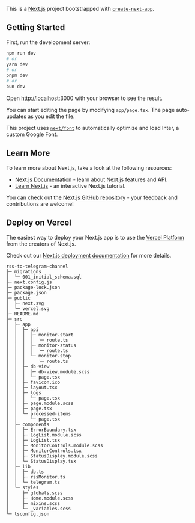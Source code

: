 This is a [Next.js](https://nextjs.org/) project bootstrapped with [`create-next-app`](https://github.com/vercel/next.js/tree/canary/packages/create-next-app).

## Getting Started

First, run the development server:

```bash
npm run dev
# or
yarn dev
# or
pnpm dev
# or
bun dev
```

Open [http://localhost:3000](http://localhost:3000) with your browser to see the result.

You can start editing the page by modifying `app/page.tsx`. The page auto-updates as you edit the file.

This project uses [`next/font`](https://nextjs.org/docs/basic-features/font-optimization) to automatically optimize and load Inter, a custom Google Font.

## Learn More

To learn more about Next.js, take a look at the following resources:

- [Next.js Documentation](https://nextjs.org/docs) - learn about Next.js features and API.
- [Learn Next.js](https://nextjs.org/learn) - an interactive Next.js tutorial.

You can check out [the Next.js GitHub repository](https://github.com/vercel/next.js/) - your feedback and contributions are welcome!

## Deploy on Vercel

The easiest way to deploy your Next.js app is to use the [Vercel Platform](https://vercel.com/new?utm_medium=default-template&filter=next.js&utm_source=create-next-app&utm_campaign=create-next-app-readme) from the creators of Next.js.

Check out our [Next.js deployment documentation](https://nextjs.org/docs/deployment) for more details.

```
rss-to-telegram-channel
├─ migrations
│  └─ 001_initial_schema.sql
├─ next.config.js
├─ package-lock.json
├─ package.json
├─ public
│  ├─ next.svg
│  └─ vercel.svg
├─ README.md
├─ src
│  ├─ app
│  │  ├─ api
│  │  │  ├─ monitor-start
│  │  │  │  └─ route.ts
│  │  │  ├─ monitor-status
│  │  │  │  └─ route.ts
│  │  │  └─ monitor-stop
│  │  │     └─ route.ts
│  │  ├─ db-view
│  │  │  ├─ db-view.module.scss
│  │  │  └─ page.tsx
│  │  ├─ favicon.ico
│  │  ├─ layout.tsx
│  │  ├─ logs
│  │  │  └─ page.tsx
│  │  ├─ page.module.scss
│  │  ├─ page.tsx
│  │  └─ processed-items
│  │     └─ page.tsx
│  ├─ components
│  │  ├─ ErrorBoundary.tsx
│  │  ├─ LogList.module.scss
│  │  ├─ LogList.tsx
│  │  ├─ MonitorControls.module.scss
│  │  ├─ MonitorControls.tsx
│  │  ├─ StatusDisplay.module.scss
│  │  └─ StatusDisplay.tsx
│  ├─ lib
│  │  ├─ db.ts
│  │  ├─ rssMonitor.ts
│  │  └─ telegram.ts
│  └─ styles
│     ├─ globals.scss
│     ├─ Home.module.scss
│     ├─ mixins.scss
│     └─ _variables.scss
└─ tsconfig.json

```
